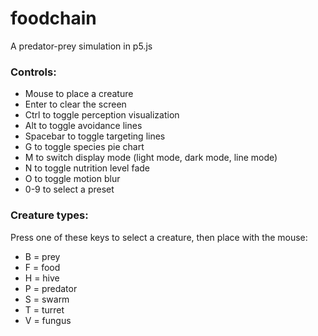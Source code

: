 # foodchain
A predator-prey simulation in p5.js

### Controls:
* Mouse to place a creature
* Enter to clear the screen
* Ctrl to toggle perception visualization
* Alt to toggle avoidance lines
* Spacebar to toggle targeting lines
* G to toggle species pie chart
* M to switch display mode (light mode, dark mode, line mode)
* N to toggle nutrition level fade
* O to toggle motion blur
* 0-9 to select a preset

### Creature types:
Press one of these keys to select a creature, then place with the mouse:
* B = prey
* F = food
* H = hive
* P = predator
* S = swarm
* T = turret
* V = fungus
